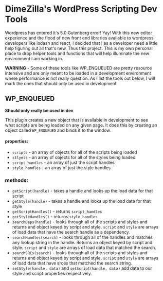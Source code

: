 # DimeZilla's WordPress Scripting Dev Tools
Wordpress has entered it's 5.0 Gutenberg error! Yay! With this new editor experience and the flood of new front end libraries available to wordpress developers like lodash and react, I decided that I as a developer need a little help figuring out all that's new. Thus this project. This is my own personal place to drop helper tools and functions that will help illuminate the new environment I am working in.

**WARNING** - Some of these tools like WP_ENQUEUED are pretty resource intensive and are only meant to be loaded in a development environment where performance is not really question. As I list the tools out below, I will mark the ones that should only be used in development

## WP_ENQUEUED
**Should only really be used in dev**

This plugin creates a new object that is available in development to see what scripts are being loaded on any given page. It does this by creating an object called `WP_ENQUEUED` and binds it to the window.

#### properties:
- `scripts` - an array of objects for all of the scripts being loaded
- `stlyels` - an array of objects for all of the styles being loaded
- `script_handles` - an array of just the script handles
- `style_handles` - an array of just the style handles

### methods:
- `getScript(handle)` - takes a handle and looks up the load data for that script
- `getStyle(handle)` - takes a handle and looks up the load data for that style
- `getScriptHandles()` - returns `script_handles`
- `getStyleHandles()` - returns `style_handles`
- `searchDeps(handle)` - looks through all of the scripts and styles and returns and object keyed by script and style. `script` and `style` are arrays of load data that have the search handle as a dependency.
- `searchHandles(search)` - looks through all of the handles and matches any lookup string in the handle. Returns an object keyed by script and style. `script` and `style` are arrays of load data that matched the search.
- `searchSRCs(search)` - looks through all of the scripts and styles and returns and object keyed by script and style. `script` and `style` are arrays of load data that have srces that matched the search string.
- `setStyle(handle, data)` and `setScript(handle, data)` add data to our style and script properties respectively.
